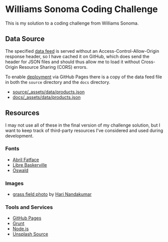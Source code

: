 # Williams Sonoma Coding Challenge

This is my solution to a coding challenge from Williams Sonoma.

## Data Source

The specified [data feed](https://www.westelm.com/services/catalog/v4/category/shop/new/all-new/index.json) is served without an Access-Control-Allow-Origin response header, so I have cached it on GitHub, which does send the header for JSON files and should thus allow me to load it without Cross-Origin Resource Sharing (CORS) errors.

To enable [deployment](https://bdsexton.github.io/williams-sonoma-coding-challenge/_assets/data/products.json) via GitHub Pages there is a copy of the data feed file in both the <code>source</code> directory and the <code>docs</code> directory.

* [source/_assets/data/products.json](https://github.com/bdsexton/williams-sonoma-coding-challenge/blob/master/source/_assets/data/products.json)
* [docs/_assets/data/products.json](https://github.com/bdsexton/williams-sonoma-coding-challenge/blob/master/docs/_assets/data/products.json)

## Resources

I may not use all of these in the final version of my challenge solution, but I want to keep track of third-party resources I've considered and used during development.

### Fonts

* [Abril Fatface](https://fonts.google.com/specimen/Abril+Fatface)
* [Libre Baskerville](https://fonts.google.com/specimen/Libre+Baskerville)
* [Oswald](https://fonts.google.com/specimen/Oswald)

### Images

* [grass field photo](https://unsplash.com/photos/Ein9Zv7PXBw) by [Hari Nandakumar](https://unsplash.com/@hariprasad000)

### Tools and Services

* [GitHub Pages](https://pages.github.com/)
* [Grunt](https://gruntjs.com/)
* [Node.js](https://nodejs.org/)
* [Unsplash Source](https://source.unsplash.com/)